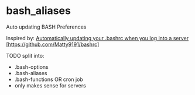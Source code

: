 # bash_aliases
Auto updating BASH Preferences

Inspired by: [Automatically updating your .bashrc when you log into a server](http://prefetch.net/blog/index.php/2017/01/25/automatically-updating-your-bashrc-when-you-log-into-a-server/) [https://github.com/Matty9191/bashrc]

TODO split into:
* .bash-options 
* .bash-aliases 
* .bash-functions
OR cron job
* only makes sense for servers
